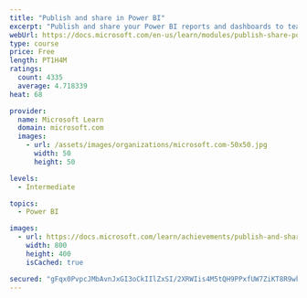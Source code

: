 ```yaml
---
title: "Publish and share in Power BI"
excerpt: "Publish and share your Power BI reports and dashboards to teammates in your organization or to everyone on the web."
webUrl: https://docs.microsoft.com/en-us/learn/modules/publish-share-power-bi/
type: course
price: Free
length: PT1H4M
ratings:
  count: 4335
  average: 4.718339
heat: 68

provider:
  name: Microsoft Learn
  domain: microsoft.com
  images:
    - url: /assets/images/organizations/microsoft.com-50x50.jpg
      width: 50
      height: 50

levels:
  - Intermediate

topics:
  - Power BI

images:
  - url: https://docs.microsoft.com/learn/achievements/publish-and-share-with-power-bi-desktop-social.png
    width: 800
    height: 400
    isCached: true

secured: "gFqx0PvpcJMbAvnJxGI3oCkIIlZxSI/2XRWIis4M5tQH9PPxfUW7ZiKT8R9wk4ALcFUkps8p2joDAFhcVuV1RSv/uX3iXWMsW/CZJPwgddyLNBL1DejEWXYp1d6Nx5upAasN50LOE3kswEN21FXXBYQiCzR18DltZaFQ+W1qKj2dz53pZpTHHjelSlDsozuDRW/nM+c3C4wDZc0zgo0Fwwx6csTR855aJyuXfrU9q6DH6X4Bh91uGX8pGPmPXchESs6s8wUQm+tAT+aAXSjxfT8APNKg/EyC2DCqgxuEXoL1Ns6HNey9S03ReP8EvlcP5ASe2nApQo2sCSRUJlxIGCtXkRMwEurvDLT5HGCWxZzWOZ6UbZy1t6/oO6nerDSAR+YEl5hiC0oC75hZG3eUXkb0aC0uHZlRf2zoR8BSnJQ=;UmhhAmds9SnTNlDt2XyF5Q=="
---
```


